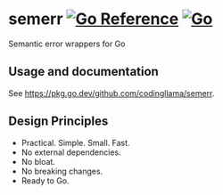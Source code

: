 # semerr [![Go Reference][godoc-img]][godoc] [![Go][ci-img]][ci]

[godoc-img]: https://pkg.go.dev/badge/github.com/codingllama/semerr.svg
[godoc]: https://pkg.go.dev/github.com/codingllama/semerr
[ci-img]: https://github.com/codingllama/semerr/actions/workflows/go.yml/badge.svg
[ci]: https://github.com/codingllama/semerr/actions/workflows/go.yml

Semantic error wrappers for Go

## Usage and documentation

See https://pkg.go.dev/github.com/codingllama/semerr.

## Design Principles

* Practical. Simple. Small. Fast.
* No external dependencies.
* No bloat.
* No breaking changes.
* Ready to Go.

